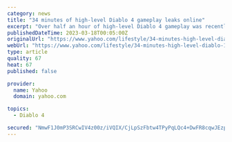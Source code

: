 ```yaml
---
category: news
title: "34 minutes of high-level Diablo 4 gameplay leaks online"
excerpt: "Over half an hour of high-level Diablo 4 gameplay was recently streamed online. As first picked up on by Reddit, a stream appeared to air what looked to be Diablo 4 gameplay. Not only this, but the ..."
publishedDateTime: 2023-03-18T00:05:00Z
originalUrl: "https://www.yahoo.com/lifestyle/34-minutes-high-level-diablo-125918788.html"
webUrl: "https://www.yahoo.com/lifestyle/34-minutes-high-level-diablo-125918788.html"
type: article
quality: 67
heat: 67
published: false

provider:
  name: Yahoo
  domain: yahoo.com

topics:
  - Diablo 4

secured: "NmwF1J0mP3SRCwIV4z00z/iVQIX/CjLpSzFbtw4TPyPqLQc4+DwFR8cqwJEzpQotbGn2wAMbMzOG/3ebsC+cUWPVJnn2dpDI7EGJdPk6NdI22bpTni6CY0Y+Q2EahgwXBog4D36dBRP/fTBMp+oyLrnRt6KNOozmjX95vrj0+8aagik+6dOr6D1xJdOuuRB6rwE2WZa0paHEvYQX617jwlH1fLHP6DUMz5aP6n1bYsg9sg/kbBcmo0wWHHnxn+7bV4c76r5SOeQSxAL8WZtedhPKzClEShSPaqMcVTibZ9wkEoJpSyM1qz1+3fQF/khB25eFFHo5MjQv/40lUCone72j/PZbEgUFaZkJwoPnsn4=;91GF/QwFAfZT2PLBNiQYkw=="
---
```


